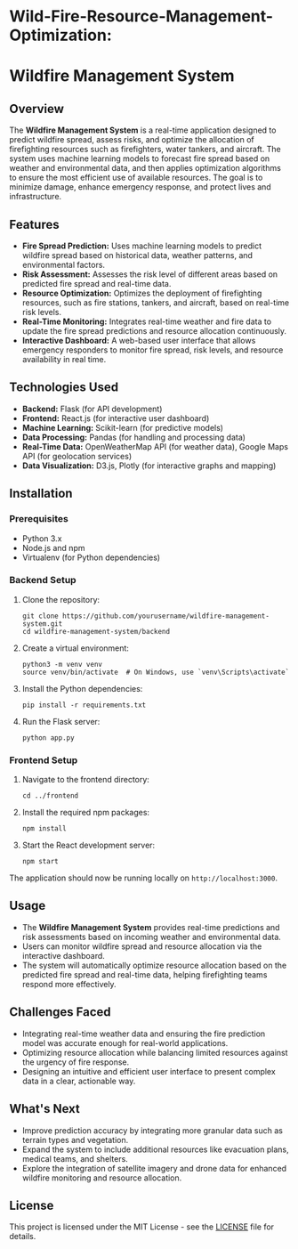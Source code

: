 # Wild-Fire-Resource-Management-Optimization:
# Wildfire Management System

## Overview
The **Wildfire Management System** is a real-time application designed to predict wildfire spread, assess risks, and optimize the allocation of firefighting resources such as firefighters, water tankers, and aircraft. The system uses machine learning models to forecast fire spread based on weather and environmental data, and then applies optimization algorithms to ensure the most efficient use of available resources. The goal is to minimize damage, enhance emergency response, and protect lives and infrastructure.

## Features
- **Fire Spread Prediction:** Uses machine learning models to predict wildfire spread based on historical data, weather patterns, and environmental factors.
- **Risk Assessment:** Assesses the risk level of different areas based on predicted fire spread and real-time data.
- **Resource Optimization:** Optimizes the deployment of firefighting resources, such as fire stations, tankers, and aircraft, based on real-time risk levels.
- **Real-Time Monitoring:** Integrates real-time weather and fire data to update the fire spread predictions and resource allocation continuously.
- **Interactive Dashboard:** A web-based user interface that allows emergency responders to monitor fire spread, risk levels, and resource availability in real time.

## Technologies Used
- **Backend:** Flask (for API development)
- **Frontend:** React.js (for interactive user dashboard)
- **Machine Learning:** Scikit-learn (for predictive models)
- **Data Processing:** Pandas (for handling and processing data)
- **Real-Time Data:** OpenWeatherMap API (for weather data), Google Maps API (for geolocation services)
- **Data Visualization:** D3.js, Plotly (for interactive graphs and mapping)

## Installation

### Prerequisites
- Python 3.x
- Node.js and npm
- Virtualenv (for Python dependencies)

### Backend Setup
1. Clone the repository:
   ```
   git clone https://github.com/yourusername/wildfire-management-system.git
   cd wildfire-management-system/backend
   ```

2. Create a virtual environment:
   ```
   python3 -m venv venv
   source venv/bin/activate  # On Windows, use `venv\Scripts\activate`
   ```

3. Install the Python dependencies:
   ```
   pip install -r requirements.txt
   ```

4. Run the Flask server:
   ```
   python app.py
   ```

### Frontend Setup
1. Navigate to the frontend directory:
   ```
   cd ../frontend
   ```

2. Install the required npm packages:
   ```
   npm install
   ```

3. Start the React development server:
   ```
   npm start
   ```

The application should now be running locally on `http://localhost:3000`.

## Usage
- The **Wildfire Management System** provides real-time predictions and risk assessments based on incoming weather and environmental data.
- Users can monitor wildfire spread and resource allocation via the interactive dashboard.
- The system will automatically optimize resource allocation based on the predicted fire spread and real-time data, helping firefighting teams respond more effectively.

## Challenges Faced
- Integrating real-time weather data and ensuring the fire prediction model was accurate enough for real-world applications.
- Optimizing resource allocation while balancing limited resources against the urgency of fire response.
- Designing an intuitive and efficient user interface to present complex data in a clear, actionable way.

## What's Next
- Improve prediction accuracy by integrating more granular data such as terrain types and vegetation.
- Expand the system to include additional resources like evacuation plans, medical teams, and shelters.
- Explore the integration of satellite imagery and drone data for enhanced wildfire monitoring and resource allocation.

## License
This project is licensed under the MIT License - see the [LICENSE](LICENSE) file for details.
